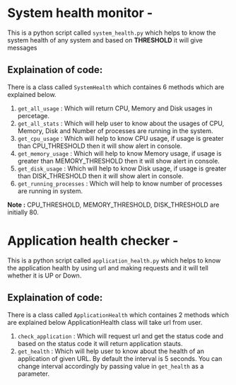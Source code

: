 # System health monitor - 
This is a python script called `system_health.py` which helps to know the system health of any system and based on **THRESHOLD** it will give messages

## Explaination of code:
There is a class called `SystemHealth` which containes 6 methods which are explained below.
1. `get_all_usage` : Which will return CPU, Memory and Disk usages in percetage.
2. `get_all_stats` : Which will help user to know about the usages of CPU, Memory, Disk and Number of processes are running in the system.
3. `get_cpu_usage` : Which will help to know CPU usage, if usage is greater than CPU_THRESHOLD then it will show alert in console.
4. `get_memory_usage` : Which will help to know Memory usage, if usage is greater than MEMORY_THRESHOLD then it will show alert in console.
5. `get_disk_usage` : Which will help to know Disk usage, if usage is greater than DISK_THRESHOLD then it will show alert in console.
6. `get_running_processes` : Which will help to know number of processes are running in system.

**Note :** CPU_THRESHOLD, MEMORY_THRESHOLD, DISK_THRESHOLD are initially 80.

# Application health checker - 
This is a python script called `application_health.py` which helps to know the application health by using url and making requests and it will tell whether it is UP or Down.

## Explaination of code:
There is a class called `ApplicationHealth` which containes 2 methods which are explained below ApplicationHealth class will take url from user.
1. `check_application` : Which will request url and get the status code and based on the status code it will return application stauts.
2. `get_health` : Which will help user to know about the health of an application of given URL. By default the interval is 5 seconds. You can change interval accordingly by passing value in `get_health` as a parameter.